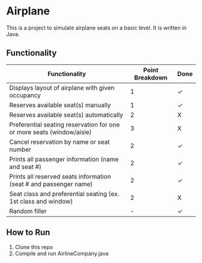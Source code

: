 Airplane
========

This is a project to simulate airplane seats on a basic level. It is written in Java.

Functionality
-------------

| Functionality                                                         | Point Breakdown | Done |
| ---                                                                   | ---             | ---  |
| Displays layout of airplane with given occupancy                      | 1               | ✓    |
| Reserves available seat(s) manually                                   | 1               | ✓    |
| Reserves available seat(s) automatically                              | 2               | X    |
| Preferential seating reservation for one or more seats (window/aisle) | 3               | X    |
| Cancel reservation by name or seat number                             | 2               | ✓    |
| Prints all passenger information (name and seat #)                    | 2               | ✓    |
| Prints all reserved seats information (seat # and passenger name)     | 2               | ✓    |
| Seat class and preferential seating (ex. 1st class and window)        | 2               | X    |
| Random filler                                                         | -               | ✓    |

How to Run
----------
1. Clone this repo
2. Compile and run AirlineCompany.java
